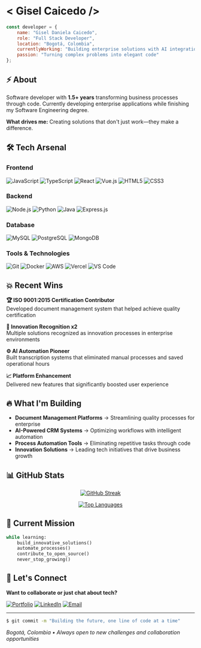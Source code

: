 # < Gisel Caicedo />

```javascript
const developer = {
    name: "Gisel Daniela Caicedo",
    role: "Full Stack Developer",  
    location: "Bogotá, Colombia",
    currentlyWorking: "Building enterprise solutions with AI integration",
    passion: "Turning complex problems into elegant code"
};
```

## ⚡ About

Software developer with **1.5+ years** transforming business processes through code. Currently developing enterprise applications while finishing my Software Engineering degree.

**What drives me:** Creating solutions that don't just work—they make a difference.

## 🛠 Tech Arsenal

### Frontend
![JavaScript](https://img.shields.io/badge/JavaScript-F7DF1E?style=for-the-badge&logo=javascript&logoColor=black)
![TypeScript](https://img.shields.io/badge/TypeScript-007ACC?style=for-the-badge&logo=typescript&logoColor=white)
![React](https://img.shields.io/badge/React-20232A?style=for-the-badge&logo=react&logoColor=61DAFB)
![Vue.js](https://img.shields.io/badge/Vue.js-35495E?style=for-the-badge&logo=vue.js&logoColor=4FC08D)
![HTML5](https://img.shields.io/badge/HTML5-E34F26?style=for-the-badge&logo=html5&logoColor=white)
![CSS3](https://img.shields.io/badge/CSS3-1572B6?style=for-the-badge&logo=css3&logoColor=white)

### Backend
![Node.js](https://img.shields.io/badge/Node.js-339933?style=for-the-badge&logo=nodedotjs&logoColor=white)
![Python](https://img.shields.io/badge/Python-3776AB?style=for-the-badge&logo=python&logoColor=white)
![Java](https://img.shields.io/badge/Java-ED8B00?style=for-the-badge&logo=openjdk&logoColor=white)
![Express.js](https://img.shields.io/badge/Express.js-000000?style=for-the-badge&logo=express&logoColor=white)

### Database
![MySQL](https://img.shields.io/badge/MySQL-4479A1?style=for-the-badge&logo=mysql&logoColor=white)
![PostgreSQL](https://img.shields.io/badge/PostgreSQL-316192?style=for-the-badge&logo=postgresql&logoColor=white)
![MongoDB](https://img.shields.io/badge/MongoDB-4EA94B?style=for-the-badge&logo=mongodb&logoColor=white)

### Tools & Technologies
![Git](https://img.shields.io/badge/Git-F05032?style=for-the-badge&logo=git&logoColor=white)
![Docker](https://img.shields.io/badge/Docker-2496ED?style=for-the-badge&logo=docker&logoColor=white)
![AWS](https://img.shields.io/badge/AWS-232F3E?style=for-the-badge&logo=amazon-aws&logoColor=white)
![Vercel](https://img.shields.io/badge/Vercel-000000?style=for-the-badge&logo=vercel&logoColor=white)
![VS Code](https://img.shields.io/badge/VS_Code-007ACC?style=for-the-badge&logo=visual-studio-code&logoColor=white)

## 💥 Recent Wins

**🏆 ISO 9001:2015 Certification Contributor**  
Developed document management system that helped achieve quality certification

**🚀 Innovation Recognition x2**  
Multiple solutions recognized as innovation processes in enterprise environments

**⚙️ AI Automation Pioneer**  
Built transcription systems that eliminated manual processes and saved operational hours

**📈 Platform Enhancement**  
Delivered new features that significantly boosted user experience

## 🔥 What I'm Building

- **Document Management Platforms** → Streamlining quality processes for enterprise
- **AI-Powered CRM Systems** → Optimizing workflows with intelligent automation  
- **Process Automation Tools** → Eliminating repetitive tasks through code
- **Innovation Solutions** → Leading tech initiatives that drive business growth

## 📊 GitHub Stats

<div align="center">

[![GitHub Streak](https://github-readme-streak-stats.herokuapp.com/?user=GiselCaicedo&theme=dark&hide_border=true)](https://github.com/GiselCaicedo)

[![Top Languages](https://github-readme-stats.vercel.app/api/top-langs/?username=GiselCaicedo&layout=compact&theme=dark&hide_border=true)](https://github.com/GiselCaicedo)

</div>

## 🎯 Current Mission

```python
while learning:
    build_innovative_solutions()
    automate_processes()
    contribute_to_open_source()
    never_stop_growing()
```

## 💬 Let's Connect

**Want to collaborate or just chat about tech?**

[![Portfolio](https://img.shields.io/badge/Portfolio-000000?style=for-the-badge&logo=vercel&logoColor=white)](https://portfolio-ten-kohl-20.vercel.app/)
[![LinkedIn](https://img.shields.io/badge/LinkedIn-0077B5?style=for-the-badge&logo=linkedin&logoColor=white)](https://www.linkedin.com/in/gisel-caicedo-790ab3313/)
[![Email](https://img.shields.io/badge/Email-D14836?style=for-the-badge&logo=gmail&logoColor=white)](mailto:giselcaicedo26@gmail.com)

---

```bash
$ git commit -m "Building the future, one line of code at a time"
```

*Bogotá, Colombia • Always open to new challenges and collaboration opportunities*
